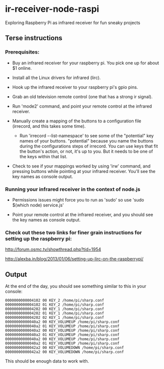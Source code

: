# ir-receiver-node-raspi

Exploring Raspberry Pi as infrared receiver for fun sneaky projects

## Terse instructions

### Prerequisites:

* Buy an infrared receiver for your raspberry pi. You pick one up for about $1 online.

* Install all the Linux drivers for infrared (lirc).

* Hook up the infrared receiver to your raspberry pi's gpio pins.

* Grab an old television remote control (one that has a strong ir signal).

* Run 'mode2' command, and point your remote control at the infrared receiver.

* Manually create a mapping of the buttons to a configuration file (irrecord, and this takes some time).
   - Run 'irrecord --list-namespace' to see some of the "potential" key names of your buttons. "potential" because you name the buttons during the configurations steps of irrecord. You can use keys that fit the button's action, or not, it's up to you. But it needs to be one of the keys within that list.

* Check to see if your mappings worked by using 'irw' command, and pressing buttons while pointing at your infrared receiver. You'll see the key names as console output.


### Running your infrared receiver in the context of node.js

* Permissions issues might force you to run as 'sudo' so use 'sudo $(which node) service.js'

* Point your remote control at the infrared receiver, and you should see the key names as console output.


### Check out these two links for finer grain instructions for setting up the raspberry pi:

http://forum.osmc.tv/showthread.php?tid=1954

http://alexba.in/blog/2013/01/06/setting-up-lirc-on-the-raspberrypi/


## Output

At the end of the day, you should see something similar to this in your console:

```
0000000000004102 00 KEY_2 /home/pi/sharp.conf
0000000000004102 01 KEY_2 /home/pi/sharp.conf
0000000000004202 00 KEY_1 /home/pi/sharp.conf
0000000000004202 01 KEY_1 /home/pi/sharp.conf
0000000000004202 02 KEY_1 /home/pi/sharp.conf
00000000000040a2 00 KEY_VOLUMEUP /home/pi/sharp.conf
00000000000040a2 01 KEY_VOLUMEUP /home/pi/sharp.conf
00000000000040a2 00 KEY_VOLUMEUP /home/pi/sharp.conf
00000000000040a2 01 KEY_VOLUMEUP /home/pi/sharp.conf
00000000000040a2 00 KEY_VOLUMEUP /home/pi/sharp.conf
00000000000040a2 01 KEY_VOLUMEUP /home/pi/sharp.conf
00000000000042a2 00 KEY_VOLUMEDOWN /home/pi/sharp.conf
00000000000042a2 00 KEY_VOLUMEDOWN /home/pi/sharp.conf
```

This should be enough data to work with.

